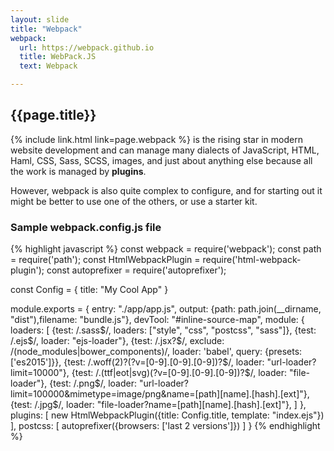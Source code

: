 ```yaml
---
layout: slide
title: "Webpack"
webpack:
  url: https://webpack.github.io
  title: WebPack.JS
  text: Webpack

---
```


<section>

## {{page.title}}

{% include link.html link=page.webpack %} is the rising star in modern
website development and can manage many dialects of JavaScript, HTML,
Haml, CSS, Sass, SCSS, images, and just about anything else because
all the work is managed by **plugins**.

However, webpack is also quite complex to configure, and for starting
out it might be better to use one of the others, or use a starter kit.

</section>

<section>

### Sample webpack.config.js file

{% highlight javascript %}
const webpack = require('webpack');
const path = require('path');
const HtmlWebpackPlugin = require('html-webpack-plugin');
const autoprefixer = require('autoprefixer');

const Config = {
  title: "My Cool App"
}

module.exports = {
  entry: "./app/app.js",
  output: {path: path.join(__dirname, "dist"),filename: "bundle.js"},
  devTool: "#inline-source-map",
  module: {
    loaders: [
      {test: /\.sass$/, loaders: ["style", "css", "postcss", "sass"]},
      {test: /\.ejs$/, loader: "ejs-loader"},
      {test: /\.jsx?$/, exclude: /(node_modules|bower_components)/, loader: 'babel', query: {presets: ['es2015']}},
      {test: /\.woff(2)?(\?v=[0-9]\.[0-9]\.[0-9])?$/, loader: "url-loader?limit=10000"},
      {test: /\.(ttf|eot|svg)(\?v=[0-9]\.[0-9]\.[0-9])?$/, loader: "file-loader"},
      {test: /\.png$/, loader: "url-loader?limit=100000&mimetype=image/png&name=[path][name].[hash].[ext]"},
      {test: /\.jpg$/, loader: "file-loader?name=[path][name].[hash].[ext]"},
    ]
  },
  plugins: [
    new HtmlWebpackPlugin({title: Config.title, template: "index.ejs"})
  ],
  postcss: [
    autoprefixer({browsers: ['last 2 versions']})
  ]
}
{% endhighlight %}



</section>
